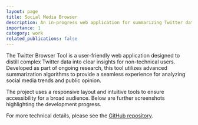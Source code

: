 ```yaml
---
layout: page
title: Social Media Browser
description: An in-progress web application for summarizing Twitter data
importance: 1
category: work
related_publications: false
---
```


The Twitter Browser Tool is a user-friendly web application designed to distill complex Twitter data into clear insights for non-technical users. Developed as part of ongoing research, this tool utilizes advanced summarization algorithms to provide a seamless experience for analyzing social media trends and public opinion.



The project uses a responsive layout and intuitive tools to ensure accessibility for a broad audience. Below are further screenshots highlighting the development progress.



For more technical details, please see the [GitHub repository](https://github.com/tanukinekolee/Tweet_browser).

